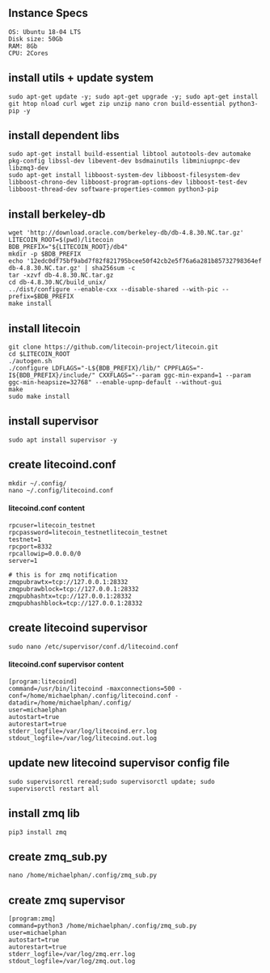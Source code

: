 ## Instance Specs
```
OS: Ubuntu 18-04 LTS
Disk size: 50Gb
RAM: 8Gb
CPU: 2Cores
```
## install utils + update system

```
sudo apt-get update -y; sudo apt-get upgrade -y; sudo apt-get install git htop nload curl wget zip unzip nano cron build-essential python3-pip -y
```

## install dependent libs

```
sudo apt-get install build-essential libtool autotools-dev automake pkg-config libssl-dev libevent-dev bsdmainutils libminiupnpc-dev libzmq3-dev
sudo apt-get install libboost-system-dev libboost-filesystem-dev libboost-chrono-dev libboost-program-options-dev libboost-test-dev libboost-thread-dev software-properties-common python3-pip
```
## install berkeley-db
```
wget 'http://download.oracle.com/berkeley-db/db-4.8.30.NC.tar.gz'
LITECOIN_ROOT=$(pwd)/litecoin
BDB_PREFIX="${LITECOIN_ROOT}/db4"
mkdir -p $BDB_PREFIX
echo '12edc0df75bf9abd7f82f821795bcee50f42cb2e5f76a6a281b85732798364ef  db-4.8.30.NC.tar.gz' | sha256sum -c
tar -xzvf db-4.8.30.NC.tar.gz
cd db-4.8.30.NC/build_unix/
../dist/configure --enable-cxx --disable-shared --with-pic --prefix=$BDB_PREFIX
make install
```

## install litecoin

```
git clone https://github.com/litecoin-project/litecoin.git
cd $LITECOIN_ROOT
./autogen.sh
./configure LDFLAGS="-L${BDB_PREFIX}/lib/" CPPFLAGS="-I${BDB_PREFIX}/include/" CXXFLAGS="--param ggc-min-expand=1 --param ggc-min-heapsize=32768" --enable-upnp-default --without-gui
make
sudo make install

```

## install supervisor

```
sudo apt install supervisor -y
```

## create litecoind.conf

```
mkdir ~/.config/
nano ~/.config/litecoind.conf
```

#### litecoind.conf content
```
rpcuser=litecoin_testnet
rpcpassword=litecoin_testnetlitecoin_testnet
testnet=1
rpcport=8332
rpcallowip=0.0.0.0/0
server=1

# this is for zmq notification
zmqpubrawtx=tcp://127.0.0.1:28332
zmqpubrawblock=tcp://127.0.0.1:28332
zmqpubhashtx=tcp://127.0.0.1:28332
zmqpubhashblock=tcp://127.0.0.1:28332
```

## create litecoind supervisor

```
sudo nano /etc/supervisor/conf.d/litecoind.conf
```

#### litecoind.conf supervisor content
```
[program:litecoind]
command=/usr/bin/litecoind -maxconnections=500 -conf=/home/michaelphan/.config/litecoind.conf -datadir=/home/michaelphan/.config/
user=michaelphan
autostart=true
autorestart=true
stderr_logfile=/var/log/litecoind.err.log
stdout_logfile=/var/log/litecoind.out.log
```

## update new litecoind supervisor config file
```
sudo supervisorctl reread;sudo supervisorctl update; sudo supervisorctl restart all
```
## install zmq lib
```
pip3 install zmq
```
## create zmq_sub.py
```
nano /home/michaelphan/.config/zmq_sub.py
```
## create zmq supervisor

```
[program:zmq]
command=python3 /home/michaelphan/.config/zmq_sub.py
user=michaelphan
autostart=true
autorestart=true
stderr_logfile=/var/log/zmq.err.log
stdout_logfile=/var/log/zmq.out.log
```


